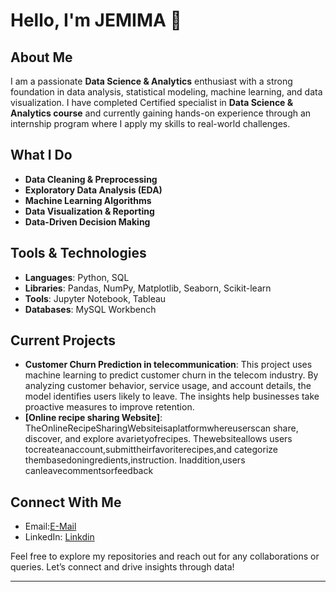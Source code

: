 

# Hello, I'm JEMIMA 👋

## About Me

I am a passionate **Data Science & Analytics** enthusiast with a strong foundation in data analysis, statistical modeling, machine learning, and data visualization. I have completed Certified specialist in **Data Science & Analytics course** and currently gaining hands-on experience through an internship program where I apply my skills to real-world challenges.

## What I Do

- **Data Cleaning & Preprocessing**
- **Exploratory Data Analysis (EDA)**
- **Machine Learning Algorithms**
- **Data Visualization & Reporting**
- **Data-Driven Decision Making**

## Tools & Technologies

- **Languages**: Python, SQL
- **Libraries**: Pandas, NumPy, Matplotlib, Seaborn, Scikit-learn
- **Tools**: Jupyter Notebook, Tableau
- **Databases**: MySQL Workbench

## Current Projects

- **Customer Churn Prediction in telecommunication**:
  This project uses machine learning to predict customer churn in the telecom industry.
  By analyzing customer behavior, service usage, and account details, the model identifies users likely to leave.
  The insights help businesses take proactive measures to improve retention.
- **[Online recipe sharing Website]**:
  TheOnlineRecipeSharingWebsiteisaplatformwhereuserscan
  share, discover, and explore avarietyofrecipes. Thewebsiteallows
  users tocreateanaccount,submittheirfavoriterecipes,and
  categorize thembasedoningredients,instruction. Inaddition,users
  canleavecommentsorfeedback

## Connect With Me

- Email:[E-Mail](https://jemijemima2001@gmail.com)
- LinkedIn: [Linkdin](https://www.linkedin.com/in/jemima-iv/)

Feel free to explore my repositories and reach out for any collaborations or queries. Let’s connect and drive insights through data!

---

